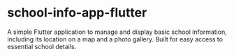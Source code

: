 # school-info-app-flutter
 A simple Flutter application to manage and display basic school information, including its location on a map and a photo gallery. Built for easy access to essential school details.
